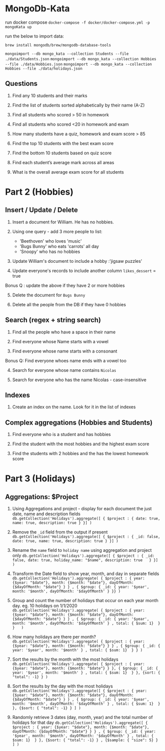 # MongoDb-Kata

run docker compose
`docker-compose -f docker/docker-compose.yml -p mongoKata up`

run the below to import data:

`brew install mongodb/brew/mongodb-database-tools`

`mongoimport --db mongo_kata --collection Students --file ./data/Students.json`
`mongoimport --db mongo_kata --collection Hobbies --file ./data/Hobbies.json`
`mongoimport --db mongo_kata --collection Hobbies --file ./data/holidays.json`


## Questions

1. Find any 10 students and their marks 

2. Find the list of students sorted alphabetically by their name (A-Z)

3. Find all students who scored > 50 in homework

4. Find all students who scored <20 in homework and exam

5. How many students have a quiz, homework and exam score > 85

6. Find the top 10 students with the best exam score

7. Find the bottom 10 students based on quiz score

8. Find each student’s average mark across all areas

9. What is the overall average exam score for all students


# Part 2 (Hobbies)

## Insert / Update / Delete

1. Insert a document for William. He has no hobbies.

2. Using one query - add 3 more people to list: 
    - 'Beethoven' who loves 'music' 
    - 'Bugs Bunny' who eats 'carrots' all day
    - 'Snoopy' who has no hobbies

3. Update William's document to include a hobby :'jigsaw puzzles'

4. Update everyone's records to include another column `likes_dessert` = true 

Bonus Q : update the above if they have 2 or more hobbies

5. Delete the document for `Bugs Bunny`

6. Delete all the people from the DB if they have 0 hobbies


## Search (regex + string search)

1. Find all the people who have a space in their name

2. Find everyone whose Name starts with a vowel

3. Find everyone whose name starts with a consonant 

Bonus Q: Find everyone whoes name ends with a vowel too

4. Search for everyone whose name contains `Nicolas`

5. Search for everyone who has the name Nicolas - case-insensitive 


## Indexes

1. Create an index on the name. Look for it in the list of indexes


## Complex aggregations (Hobbies and Students)

1. Find everyone who is a student and has hobbies

2. Find the student with the most hobbies and the highest exam score

3. Find the students with 2 hobbies and the has the lowest homework score


# Part 3 (Holidays)
## Aggregations: $Project

1. Using Aggregations and project - display for each document the just date, name and description fields
`db.getCollection('Holidays').aggregate([
 {
     $project : {
         date: true,
         name: true,
         description: true
     }
     }]
 )`

2. Remove the `_id` field from the output if present
`db.getCollection('Holidays').aggregate([
 {
     $project : {
         _id: false,
         date: true,
         name: true,
         description: true
     }
     }]
 )`

3. Rename the `name` field to `holiday name` using aggregation and project only
`db.getCollection('Holidays').aggregate([
 {
     $project : {
         _id: false,
          date: true,
          holiday_name: "$name",
          description: true  
         }
     }]
 )`
 
 
 4. Transform the Date field to show year, month, and day in separate fields
 `db.getCollection('Holidays').aggregate(
  {
      $project : {
         year: {$year: "$date"},
        month: {$month: "$date"},
        dayOfMonth: {$dayOfMonth: "$date"}
          }
      }
      ,
    {
      $group: {
        _id: {
          year: '$year',
          month: '$month',
          dayOfMonth: '$dayOfMonth'
        }
    }}
  )`

5. Group and count the number of holidays that occur on each year month day. eg. 10 holidays on 1/1/2020
`db.getCollection('Holidays').aggregate(
 {
     $project : {
        year: {$year: "$date"},
       month: {$month: "$date"},
       dayOfMonth: {$dayOfMonth: "$date"}
         }
     }
     ,
   {
     $group: {
       _id: {
         year: '$year',
         month: '$month',
         dayOfMonth: '$dayOfMonth'
       }
       , total: { $sum: 1} 
   } 
   }  
 )`


6. How many holidays are there per month?
`db.getCollection('Holidays').aggregate(
 {
     $project : {
        year: {$year: "$date"},
       month: {$month: "$date"}
         }
     }
     ,
   {
     $group: {
       _id: {
         year: '$year',
         month: '$month'
       }
       , total: { $sum: 1} 
   }
   }
 )`


7. Sort the results by the month with the most holidays
`db.getCollection('Holidays').aggregate(
 {
     $project : {
        year: {$year: "$date"},
       month: {$month: "$date"}
         }
     },
   {
     $group: {
       _id: {
         year: '$year',
         month: '$month'
       }
       , total: { $sum: 1} 
      }
   },
    {sort: { "total": -1} }
 )`

8. Sort the results by the day with the most holidays
`db.getCollection('Holidays').aggregate([
{
    $project : {
       year: {$year: "$date"},
      month: {$month: "$date"},
      dayOfMonth: {$dayOfMonth: "$date"}
        }
    }
    ,
  {
    $group: {
      _id: {
        year: '$year',
        month: '$month',
        dayOfMonth: '$dayOfMonth'
      }
      , total: { $sum: 1} 
  }
  },
    {$sort: { "total": -1} }
 ]
)`


9. Randomly retrieve 3 dates (day, month, year) and the total number of holidays for that day
`db.getCollection('Holidays').aggregate([
 {
     $project : {
        year: {$year: "$date"},
       month: {$month: "$date"},
       dayOfMonth: {$dayOfMonth: "$date"}
         }
     }
     ,
   {
     $group: {
       _id: {
         year: '$year',
         month: '$month',
         dayOfMonth: '$dayOfMonth'
       }
       , total: { $sum: 1} 
   }
   },
     {$sort: { "total": -1} }
     ,
      {$sample: { "size": 5} }
  ]
 )`
